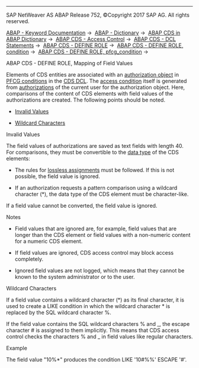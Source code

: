   

* * *

SAP NetWeaver AS ABAP Release 752, ©Copyright 2017 SAP AG. All rights reserved.

[ABAP - Keyword Documentation](javascript:call_link\('abenabap.htm'\)) →  [ABAP - Dictionary](javascript:call_link\('abenabap_dictionary.htm'\)) →  [ABAP CDS in ABAP Dictionary](javascript:call_link\('abencds.htm'\)) →  [ABAP CDS - Access Control](javascript:call_link\('abencds_authorizations.htm'\)) →  [ABAP CDS - DCL Statements](javascript:call_link\('abencds_f1_dcl_syntax.htm'\)) →  [ABAP CDS - DEFINE ROLE](javascript:call_link\('abencds_f1_define_role.htm'\)) →  [ABAP CDS - DEFINE ROLE, condition](javascript:call_link\('abencds_dcl_role_conditions.htm'\)) →  [ABAP CDS - DEFINE ROLE, pfcg\_condition](javascript:call_link\('abencds_f1_cond_pfcg.htm'\)) → 

ABAP CDS - DEFINE ROLE, Mapping of Field Values

Elements of CDS entities are associated with an [authorization object](javascript:call_link\('abenauthorization_object_glosry.htm'\) "Glossary Entry") in [PFCG conditions](javascript:call_link\('abencds_f1_cond_pfcg.htm'\)) in the [CDS DCL](javascript:call_link\('abencds_dcl_glosry.htm'\) "Glossary Entry"). The [access condition](javascript:call_link\('abenaccess_condition_glosry.htm'\) "Glossary Entry") itself is generated from [authorizations](javascript:call_link\('abenauthorization_glosry.htm'\) "Glossary Entry") of the current user for the authorization object. Here, comparisons of the content of CDS elements with field values of the authorizations are created. The following points should be noted.

-   [Invalid Values](#@@ITOC@@ABENCDS_F1_DCL_PFCG_MAPPING_1)

-   [Wildcard Characters](#@@ITOC@@ABENCDS_F1_DCL_PFCG_MAPPING_2)

Invalid Values

The field values of authorizations are saved as text fields with length 40. For comparisons, they must be convertible to the [data type](javascript:call_link\('abencds_f1_dcl_cond_data_types.htm'\)) of the CDS elements:

-   The rules for [lossless assignments](javascript:call_link\('abenlossless_assignment_glosry.htm'\) "Glossary Entry") must be followed. If this is not possible, the field value is ignored.

-   If an authorization requests a pattern comparison using a wildcard character (\*), the data type of the CDS element must be character-like.

If a field value cannot be converted, the field value is ignored.

Notes

-   Field values that are ignored are, for example, field values that are longer than the CDS element or field values with a non-numeric content for a numeric CDS element.

-   If field values are ignored, CDS access control may block access completely.

-   Ignored field values are not logged, which means that they cannot be known to the system administrator or to the user.

Wildcard Characters

If a field value contains a wildcard character (\*) as its final character, it is used to create a LIKE condition in which the wildcard character \* is replaced by the SQL wildcard character %.

If the field value contains the SQL wildcard characters % and \_, the escape character # is assigned to them implicitly. This means that CDS access control checks the characters % and \_ in field values like regular characters.

Example

The field value "10%\*" produces the condition LIKE '10#%%' ESCAPE '#'.
